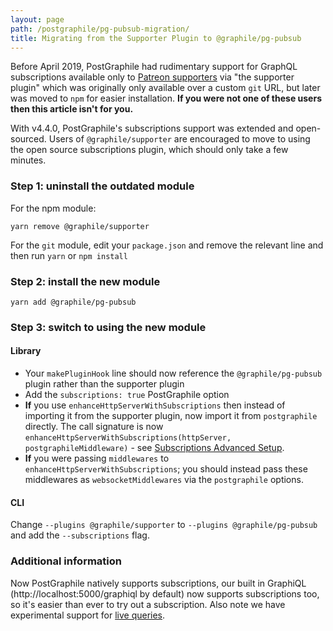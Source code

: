 ```yaml
---
layout: page
path: /postgraphile/pg-pubsub-migration/
title: Migrating from the Supporter Plugin to @graphile/pg-pubsub
---
```


Before April 2019, PostGraphile had rudimentary support for GraphQL
subscriptions available only to
[Patreon supporters](https://graphile.org/sponsor/) via "the supporter plugin"
which was originally only available over a custom `git` URL, but later was moved
to `npm` for easier installation. **If you were not one of these users then this
article isn't for you.**

With v4.4.0, PostGraphile's subscriptions support was extended and open-sourced.
Users of `@graphile/supporter` are encouraged to move to using the open source
subscriptions plugin, which should only take a few minutes.

### Step 1: uninstall the outdated module

For the npm module:

```
yarn remove @graphile/supporter
```

For the `git` module, edit your `package.json` and remove the relevant line and
then run `yarn` or `npm install`

### Step 2: install the new module

```
yarn add @graphile/pg-pubsub
```

### Step 3: switch to using the new module

#### Library

- Your `makePluginHook` line should now reference the `@graphile/pg-pubsub`
  plugin rather than the supporter plugin
- Add the `subscriptions: true` PostGraphile option
- **If** you use `enhanceHttpServerWithSubscriptions` then instead of importing
  it from the supporter plugin, now import it from `postgraphile` directly. The
  call signature is now
  `enhanceHttpServerWithSubscriptions(httpServer, postgraphileMiddleware)` - see
  [Subscriptions Advanced Setup](./subscriptions/#advanced-setup).
- **If** you were passing `middlewares` to `enhanceHttpServerWithSubscriptions`;
  you should instead pass these middlewares as `websocketMiddlewares` via the
  `postgraphile` options.

#### CLI

Change `--plugins @graphile/supporter` to `--plugins @graphile/pg-pubsub` and
add the `--subscriptions` flag.

### Additional information

Now PostGraphile natively supports subscriptions, our built in GraphiQL
(http://localhost:5000/graphiql by default) now supports subscriptions too, so
it's easier than ever to try out a subscription. Also note we have experimental
support for [live queries](./live-queries/).
